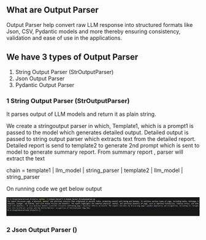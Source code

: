 ## What are Output Parser
Output Parser help convert raw LLM response into structured formats like
Json, CSV, Pydantic models and more thereby ensuring consistency, validation and ease of use in the applications.

## We have 3 types of Output Parser
1. String Output Parser (StrOutputParser)
2. Json Output Parser
3. Pydantic Output Parser 


### 1 String Output Parser (StrOutputParser)
It parses output of LLM models and return it as plain string.

We create a stringoutput parser in which,  Template1,  which is a prompt1 is passed to the model which generates detailed output. 
Detailed output is passed to string output parser  which extracts text from the detailed report.
Detailed report is send to template2 to generate 2nd prompt which is sent to model to generate summary report.
From summary report , parser will extract the text

chain = template1 | llm_model | string_parser | template2 | llm_model | string_parser

On running code we get below output

![alt text](image.png)



### 2 Json Output Parser ()